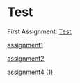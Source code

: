 # Test

First Assignment: [Test](Test.html), 

[assignment1](assignment1.html)

[assignment2](assignment2.html)

[assignment4 (1)](assignment4(1).html)

